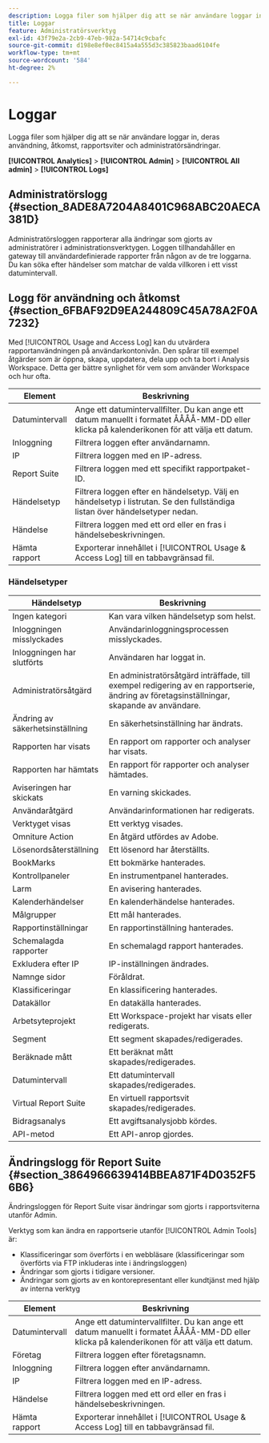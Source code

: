```yaml
---
description: Logga filer som hjälper dig att se när användare loggar in, deras användning, åtkomst, rapportsviter och administratörsändringar.
title: Loggar
feature: Administratörsverktyg
exl-id: 43f79e2a-2cb9-47eb-982a-54714c9cbafc
source-git-commit: d198e8ef0ec8415a4a555d3c385823baad6104fe
workflow-type: tm+mt
source-wordcount: '584'
ht-degree: 2%

---
```


# Loggar

Logga filer som hjälper dig att se när användare loggar in, deras användning, åtkomst, rapportsviter och administratörsändringar.

**[!UICONTROL Analytics]** > **[!UICONTROL Admin]** > **[!UICONTROL All admin]** > **[!UICONTROL Logs]**

## Administratörslogg {#section_8ADE8A7204A8401C968ABC20AECA381D}

Administratörsloggen rapporterar alla ändringar som gjorts av administratörer i administrationsverktygen. Loggen tillhandahåller en gateway till användardefinierade rapporter från någon av de tre loggarna. Du kan söka efter händelser som matchar de valda villkoren i ett visst datumintervall.

## Logg för användning och åtkomst {#section_6FBAF92D9EA244809C45A78A2F0A7232}

Med [!UICONTROL Usage and Access Log] kan du utvärdera rapportanvändningen på användarkontonivån. Den spårar till exempel åtgärder som är öppna, skapa, uppdatera, dela upp och ta bort i Analysis Workspace. Detta ger bättre synlighet för vem som använder Workspace och hur ofta.

| Element | Beskrivning |
|---|---|
| Datumintervall | Ange ett datumintervallfilter. Du kan ange ett datum manuellt i formatet ÅÅÅÅ-MM-DD eller klicka på kalenderikonen för att välja ett datum. |
| Inloggning | Filtrera loggen efter användarnamn. |
| IP | Filtrera loggen med en IP-adress. |
| Report Suite | Filtrera loggen med ett specifikt rapportpaket-ID. |
| Händelsetyp | Filtrera loggen efter en händelsetyp. Välj en händelsetyp i listrutan. Se den fullständiga listan över händelsetyper nedan. |
| Händelse | Filtrera loggen med ett ord eller en fras i händelsebeskrivningen. |
| Hämta rapport | Exporterar innehållet i [!UICONTROL Usage & Access Log] till en tabbavgränsad fil. |

### Händelsetyper

| Händelsetyp | Beskrivning |
| --- | --- |
| Ingen kategori | Kan vara vilken händelsetyp som helst. |
| Inloggningen misslyckades | Användarinloggningsprocessen misslyckades. |
| Inloggningen har slutförts | Användaren har loggat in. |
| Administratörsåtgärd | En administratörsåtgärd inträffade, till exempel redigering av en rapportserie, ändring av företagsinställningar, skapande av användare. |
| Ändring av säkerhetsinställning | En säkerhetsinställning har ändrats. |
| Rapporten har visats | En rapport om rapporter och analyser har visats. |
| Rapporten har hämtats | En rapport för rapporter och analyser hämtades. |
| Aviseringen har skickats | En varning skickades. |
| Användaråtgärd | Användarinformationen har redigerats. |
| Verktyget visas | Ett verktyg visades. |
| Omniture Action | En åtgärd utfördes av Adobe. |
| Lösenordsåterställning | Ett lösenord har återställts. |
| BookMarks | Ett bokmärke hanterades. |
| Kontrollpaneler | En instrumentpanel hanterades. |
| Larm | En avisering hanterades. |
| Kalenderhändelser | En kalenderhändelse hanterades. |
| Målgrupper | Ett mål hanterades. |
| Rapportinställningar | En rapportinställning hanterades. |
| Schemalagda rapporter | En schemalagd rapport hanterades. |
| Exkludera efter IP | IP-inställningen ändrades. |
| Namnge sidor | Föråldrat. |
| Klassificeringar | En klassificering hanterades. |
| Datakällor | En datakälla hanterades. |
| Arbetsyteprojekt | Ett Workspace-projekt har visats eller redigerats. |
| Segment | Ett segment skapades/redigerades. |
| Beräknade mått | Ett beräknat mått skapades/redigerades. |
| Datumintervall | Ett datumintervall skapades/redigerades. |
| Virtual Report Suite | En virtuell rapportsvit skapades/redigerades. |
| Bidragsanalys | Ett avgiftsanalysjobb kördes. |
| API-metod | Ett API-anrop gjordes. |


## Ändringslogg för Report Suite {#section_3864966639414BBEA871F4D0352F56B6}

Ändringsloggen för Report Suite visar ändringar som gjorts i rapportsviterna utanför Admin.

Verktyg som kan ändra en rapportserie utanför [!UICONTROL Admin Tools] är:

* Klassificeringar som överförts i en webbläsare (klassificeringar som överförts via FTP inkluderas inte i ändringsloggen)
* Ändringar som gjorts i tidigare versioner.
* Ändringar som gjorts av en kontorepresentant eller kundtjänst med hjälp av interna verktyg

| Element | Beskrivning |
|---|---|
| Datumintervall | Ange ett datumintervallfilter. Du kan ange ett datum manuellt i formatet ÅÅÅÅ-MM-DD eller klicka på kalenderikonen för att välja ett datum. |
| Företag | Filtrera loggen efter företagsnamn. |
| Inloggning | Filtrera loggen efter användarnamn. |
| IP | Filtrera loggen med en IP-adress. |
| Händelse | Filtrera loggen med ett ord eller en fras i händelsebeskrivningen. |
| Hämta rapport | Exporterar innehållet i [!UICONTROL Usage & Access Log] till en tabbavgränsad fil. |
